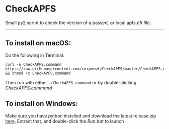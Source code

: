 # CheckAPFS
Small py2 script to check the version of a passed, or local apfs.efi file.

***

## To install on macOS:

Do the following in Terminal:

    curl -o CheckAPFS.command https://raw.githubusercontent.com/corpnewt/CheckAPFS/master/CheckAPFS.command && chmod +x CheckAPFS.command
    
Then run with either `./CheckAPFS.command` or by double-clicking *CheckAPFS.command*

## To install on Windows:

Make sure you have python installed and download the latest release zip [here](https://github.com/corpnewt/CheckAPFS/archive/master.zip).  Extract that, and double-click the *Run.bat* to launch
